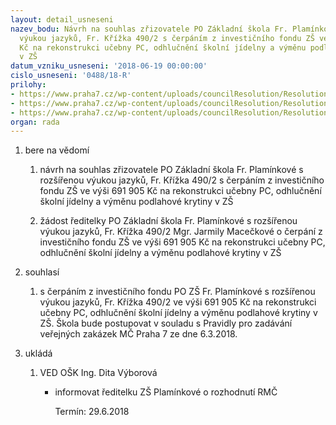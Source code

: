 ```yaml
---
layout: detail_usneseni
nazev_bodu: Návrh na souhlas zřizovatele PO Základní škola Fr. Plamínkové s rozšířenou
  výukou jazyků, Fr. Křížka 490/2 s čerpáním z investičního fondu ZŠ ve výši 691 905
  Kč na rekonstrukci učebny PC, odhlučnění školní jídelny a výměnu podlahové krytiny
  v ZŠ
datum_vzniku_usneseni: '2018-06-19 00:00:00'
cislo_usneseni: '0488/18-R'
prilohy:
- https://www.praha7.cz/wp-content/uploads/councilResolution/Resolutions/30038/export/Duvodova_zprava~368730.docx
- https://www.praha7.cz/wp-content/uploads/councilResolution/Resolutions/30038/export/Zadost1~368729.pdf
- https://www.praha7.cz/wp-content/uploads/councilResolution/Resolutions/30038/export/export~369208.pdf
organ: rada
---
```

<ol id="urzList" class="urzList_view"><li class="urzClass1" id=""><span name="1">bere na vědomí</span><ol class="urzOlClass decimal "><li class="urzClass2" id="" style="text-align: left;"><span><p>návrh na souhlas zřizovatele PO Základní škola Fr. Plamínkové s rozšířenou výukou jazyků, Fr. Křížka 490/2 s čerpáním z investičního fondu ZŠ ve výši 691 905 Kč na rekonstrukci učebny PC, odhlučnění školní jídelny a výměnu podlahové krytiny v ZŠ</p></span></li><li class="urzClass2" id="" style="text-align: left;"><span><p>žádost ředitelky PO Základní škola Fr. Plamínkové s rozšířenou výukou jazyků, Fr. Křížka 490/2 Mgr. Jarmily Macečkové o čerpání z investičního fondu ZŠ ve výši 691 905 Kč na rekonstrukci učebny PC, odhlučnění školní jídelny a výměnu podlahové krytiny v ZŠ</p></span></li></ol></li><li class="urzClass1" id=""><span name="26">souhlasí</span><ol class="urzOlClass decimal "><li class="urzClass2" id="" style="text-align: left;"><span><p>s čerpáním z investičního fondu PO ZŠ Fr. Plamínkové s rozšířenou výukou jazyků, Fr. Křížka 490/2 ve výši&nbsp;691 905 Kč na rekonstrukci učebny PC, odhlučnění školní jídelny a výměnu podlahové krytiny v ZŠ. Škola bude postupovat v souladu s Pravidly pro zadávání veřejných zakázek MČ Praha 7 ze dne 6.3.2018.</p></span></li></ol></li><li class="urzClass1" id="urzUkoly"><span name="1">ukládá</span><ol class="urzOlClass"><li class="urzClass2"><span><p>VED OŠK Ing. Dita Výborová</p></span><ul class="urzUlClass"><li class="urzClass3"><span><p>informovat ředitelku ZŠ Plamínkové o rozhodnutí RMČ</p></span><span class="urzUkolTermin">  Termín:&nbsp;29.6.2018</span></li></ul></li></ol></li></ol>